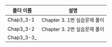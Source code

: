 | 폴더 이름       | 설명                          |
|----------------|-------------------------------|
| Chap3_3-1      | Chapter 3. 1번 실습문제 풀이  |
| Chap3_3-2      | Chapter 3. 2번 실습문제 풀이  |
| Chap3_3-3_
